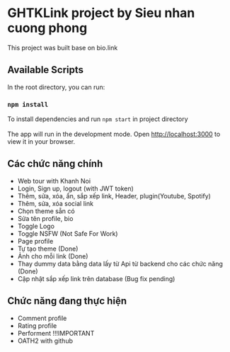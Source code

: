 # GHTKLink project by Sieu nhan cuong phong
This project was built base on bio.link

## Available Scripts
In the root directory, you can run:
### `npm install` 

To install dependencies and run `npm start` in project directory
<br/>
<br/>
The app will run in the development mode.
Open [http://localhost:3000](http://localhost:3000) to view it in your browser.

## Các chức năng chính 
* Web tour with Khanh Noi
* Login, Sign up, logout (with JWT token)
* Thêm, sửa, xóa, ẩn, sắp xếp link, Header, plugin(Youtube, Spotify) 
* Thêm, sửa, xóa social link
* Chọn theme sẵn có
* Sửa tên profile, bio
* Toggle Logo
* Toggle NSFW (Not Safe For Work) 
* Page profile 
* Tự tạo theme (Done)
* Ảnh cho mỗi link (Done)
* Thay dummy data bằng data lấy từ Api từ backend cho các chức năng (Done)
* Cập nhật sắp xếp link trên database (Bug fix pending)

## Chức năng đang thực hiện 
* Comment profile
* Rating profile
* Performent !!!IMPORTANT
* OATH2 with github
